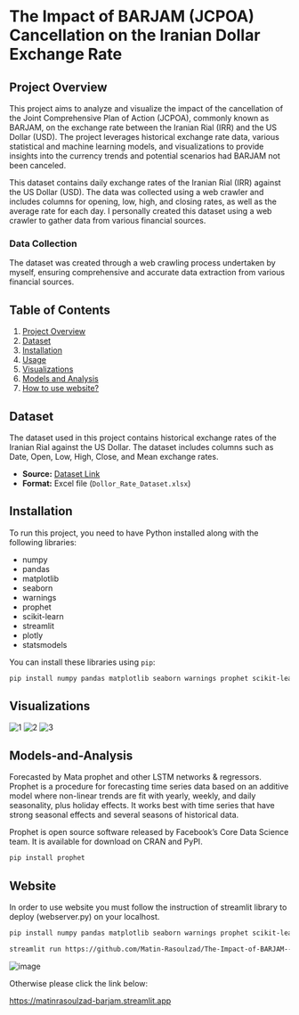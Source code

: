 # The Impact of BARJAM (JCPOA) Cancellation on the Iranian Dollar Exchange Rate

## Project Overview

This project aims to analyze and visualize the impact of the cancellation of the Joint Comprehensive Plan of Action (JCPOA), commonly known as BARJAM, on the exchange rate between the Iranian Rial (IRR) and the US Dollar (USD). The project leverages historical exchange rate data, various statistical and machine learning models, and visualizations to provide insights into the currency trends and potential scenarios had BARJAM not been canceled.

This dataset contains daily exchange rates of the Iranian Rial (IRR) against the US Dollar (USD). The data was collected using a web crawler and includes columns for opening, low, high, and closing rates, as well as the average rate for each day.
I personally created this dataset using a web crawler to gather data from various financial sources.

### Data Collection

The dataset was created through a web crawling process undertaken by myself, ensuring comprehensive and accurate data extraction from various financial sources.

## Table of Contents

1. [Project Overview](#project-overview)
2. [Dataset](#dataset)
3. [Installation](#installation)
4. [Usage](#usage)
5. [Visualizations](#visualizations)
6. [Models and Analysis](#models-and-analysis)
7. [How to use website?](#website)

## Dataset

The dataset used in this project contains historical exchange rates of the Iranian Rial against the US Dollar. The dataset includes columns such as Date, Open, Low, High, Close, and Mean exchange rates.

- **Source:** [Dataset Link](https://www.kaggle.com/)
- **Format:** Excel file (`Dollor_Rate_Dataset.xlsx`)

## Installation

To run this project, you need to have Python installed along with the following libraries:

- numpy
- pandas
- matplotlib
- seaborn
- warnings
- prophet
- scikit-learn
- streamlit
- plotly
- statsmodels

You can install these libraries using `pip`:

```bash
pip install numpy pandas matplotlib seaborn warnings prophet scikit-learn streamlit plotly statsmodels
```

## Visualizations

![1](https://github.com/user-attachments/assets/f422753e-b428-4c84-b370-37bacdb13153)
![2](https://github.com/user-attachments/assets/cc738d6b-4c28-43c7-9d9b-023d0d605f66)
![3](https://github.com/user-attachments/assets/afb05edd-5f20-4698-86f3-e5899d5d5d9f)

## Models-and-Analysis

Forecasted by Mata prophet and other LSTM networks & regressors.
Prophet is a procedure for forecasting time series data based on an additive model where non-linear trends are fit with yearly, weekly, and daily seasonality, plus holiday effects. It works best with time series that have strong seasonal effects and several seasons of historical data.

Prophet is open source software released by Facebook’s Core Data Science team. It is available for download on CRAN and PyPI.

```bash
pip install prophet
```

## Website

In order to use website you must follow the instruction of streamlit library to deploy (webserver.py) on your localhost.

```bash
pip install numpy pandas matplotlib seaborn warnings prophet scikit-learn streamlit plotly statsmodels

streamlit run https://github.com/Matin-Rasoulzad/The-Impact-of-BARJAM--JCPOA--Cancellation-on-the-Iranian-Dollar-Exchange-Rate/blob/main/webserver.py
```
![image](https://github.com/user-attachments/assets/0cd67d9c-ca30-446a-b816-0309b4efaff9)

Otherwise please click the link below:

https://matinrasoulzad-barjam.streamlit.app
